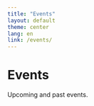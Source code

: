 ```yaml
---
title: "Events"
layout: default
theme: center
lang: en
link: /events/
---
```


# Events
Upcoming and past events.
